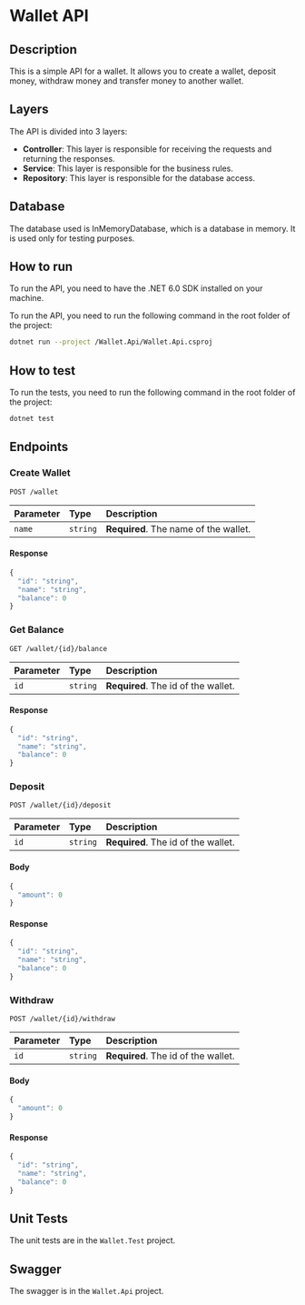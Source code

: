 # Wallet API

## Description

This is a simple API for a wallet. It allows you to create a wallet, deposit money, withdraw money and transfer money to another wallet.

## Layers

The API is divided into 3 layers:

- **Controller**: This layer is responsible for receiving the requests and returning the responses.
- **Service**: This layer is responsible for the business rules.
- **Repository**: This layer is responsible for the database access.

## Database

The database used is InMemoryDatabase, which is a database in memory. It is used only for testing purposes.

## How to run

To run the API, you need to have the .NET 6.0 SDK installed on your machine.

To run the API, you need to run the following command in the root folder of the project:

```bash
dotnet run --project /Wallet.Api/Wallet.Api.csproj
```

## How to test

To run the tests, you need to run the following command in the root folder of the project:

```bash
dotnet test
```

## Endpoints

### Create Wallet

```http
POST /wallet
```

| Parameter | Type | Description |
| :--- | :--- | :--- |
| `name` | `string` | **Required**. The name of the wallet. |

#### Response

```javascript
{
  "id": "string",
  "name": "string",
  "balance": 0
}
```

### Get Balance

```http
GET /wallet/{id}/balance
```

| Parameter | Type | Description |
| :--- | :--- | :--- |
| `id` | `string` | **Required**. The id of the wallet. |

#### Response

```javascript
{
  "id": "string",
  "name": "string",
  "balance": 0
}
```

### Deposit

```http
POST /wallet/{id}/deposit
```

| Parameter | Type | Description |
| :--- | :--- | :--- |
| `id` | `string` | **Required**. The id of the wallet. |

#### Body

```javascript
{
  "amount": 0
}
```

#### Response

```javascript
{
  "id": "string",
  "name": "string",
  "balance": 0
}
```

### Withdraw

```http
POST /wallet/{id}/withdraw
```

| Parameter | Type | Description |
| :--- | :--- | :--- |
| `id` | `string` | **Required**. The id of the wallet. |

#### Body

```javascript
{
  "amount": 0
}
```

#### Response

```javascript
{
  "id": "string",
  "name": "string",
  "balance": 0
}
```

## Unit Tests

The unit tests are in the `Wallet.Test` project.

## Swagger

The swagger is in the `Wallet.Api` project.
